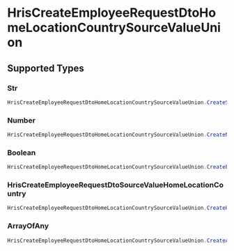 # HrisCreateEmployeeRequestDtoHomeLocationCountrySourceValueUnion


## Supported Types

### Str

```csharp
HrisCreateEmployeeRequestDtoHomeLocationCountrySourceValueUnion.CreateStr(/* values here */);
```

### Number

```csharp
HrisCreateEmployeeRequestDtoHomeLocationCountrySourceValueUnion.CreateNumber(/* values here */);
```

### Boolean

```csharp
HrisCreateEmployeeRequestDtoHomeLocationCountrySourceValueUnion.CreateBoolean(/* values here */);
```

### HrisCreateEmployeeRequestDtoSourceValueHomeLocationCountry

```csharp
HrisCreateEmployeeRequestDtoHomeLocationCountrySourceValueUnion.CreateHrisCreateEmployeeRequestDtoSourceValueHomeLocationCountry(/* values here */);
```

### ArrayOfAny

```csharp
HrisCreateEmployeeRequestDtoHomeLocationCountrySourceValueUnion.CreateArrayOfAny(/* values here */);
```

